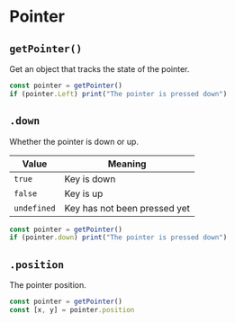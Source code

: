 # Pointer

## `getPointer()`
Get an object that tracks the state of the pointer.

```javascript
const pointer = getPointer()
if (pointer.Left) print("The pointer is pressed down")
```

## `.down`
Whether the pointer is down or up.

| Value       | Meaning                      |
| ----------- | ---------------------------- |
| `true`      | Key is down                  |
| `false`     | Key is up                    |
| `undefined` | Key has not been pressed yet |

```javascript
const pointer = getPointer()
if (pointer.down) print("The pointer is pressed down")
```

## `.position`
The pointer position.
```javascript
const pointer = getPointer()
const [x, y] = pointer.position
```